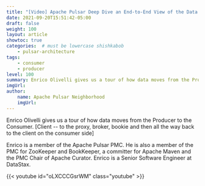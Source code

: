 ```yaml
---
title: "[Video] Apache Pulsar Deep Dive an End-to-End View of the Data Flow"
date: 2021-09-20T15:51:42-05:00
draft: false
weight: 100
layout: article
showtoc: true
categories:  # must be lowercase shishkabob
    - pulsar-architecture
tags:
    - consumer
    - producer
level: 100
summary: Enrico Olivelli gives us a tour of how data moves from the Producer to the Consumer.
imgUrl:
author:
    name: Apache Pulsar Neighborhood
    imgUrl:
---
```


Enrico Olivelli gives us a tour of how data moves from the Producer to the Consumer. [Client -- to the proxy, broker, bookie and then all the way back to the client on the consumer side]

Enrico is a member of the Apache Pulsar PMC. He is also a member of the PMC for ZooKeeper and BookKeeper, a committer for Apache Maven and the PMC Chair of Apache Curator. Enrico is a Senior Software Engineer at DataStax.

{{< youtube id="oLXCCCGsrWM" class="youtube" >}}
